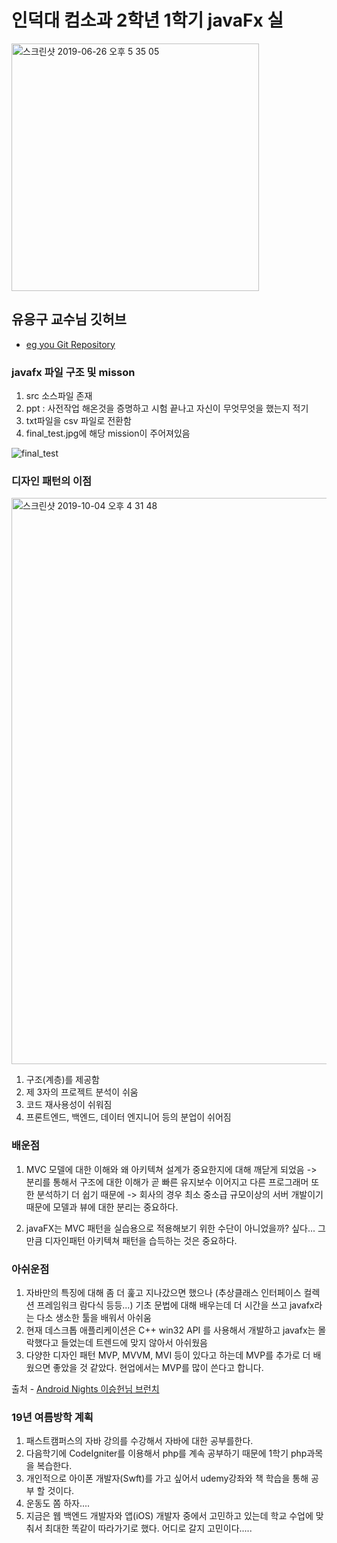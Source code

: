 # 인덕대 컴소과 2학년 1학기 javaFx 실

<img width="396" alt="스크린샷 2019-06-26 오후 5 35 05" src="https://user-images.githubusercontent.com/39996770/60164632-e5a69180-9838-11e9-90ac-b746e0124061.png">



## 유응구 교수님 깃허브

- [eg you Git Repository](https://github.com/egyou) 


### javafx 파일 구조 및 misson

1. src  소스파일 존재
2. ppt : 사전작업 해온것을 증명하고 시험 끝나고 자신이 무엇무엇을 했는지 적기
3.  txt파일을 csv 파일로 전환함
4. final_test.jpg에 해당 mission이 주어져있음

![final_test](https://user-images.githubusercontent.com/39996770/60164467-96606100-9838-11e9-9edf-b35042004f78.jpeg)

### 디자인 패턴의 이점
<img width="906" alt="스크린샷 2019-10-04 오후 4 31 48" src="https://user-images.githubusercontent.com/39996770/66189481-cedbca80-e6c4-11e9-8449-6522f533d0d8.png">

1. 구조(계층)를 제공함
2. 제 3자의 프로젝트 분석이 쉬움
3. 코드 재사용성이 쉬워짐
4. 프론트엔드, 백엔드, 데이터 엔지니어 등의 분업이 쉬어짐

### 배운점 

1. MVC 모델에 대한 이해와 왜 아키텍쳐 설계가 중요한지에 대해 깨닫게 되었음
-> 분리를 통해서 구조에 대한 이해가 곧 빠른 유지보수 이어지고 다른 프로그래머 또한 분석하기 더 쉽기 때문에
-> 회사의 경우 최소 중소급 규모이상의 서버 개발이기 때문에 모델과 뷰에 대한 분리는 중요하다.

2. javaFX는 MVC 패턴을 실습용으로 적용해보기 위한 수단이 아니었을까? 싶다... 그만큼 디자인패턴 아키텍쳐 패턴을 습득하는 것은 중요하다.





### 아쉬운점

1. 자바만의 특징에 대해 좀 더 훑고 지나갔으면 했으나 (추상클래스 인터페이스 컬렉션 프레임워크 람다식 등등...)
기초 문법에 대해 배우는데 더 시간을 쓰고 javafx라는 다소 생소한 툴을 배워서 아쉬움
2. 현재 데스크톱 애플리케이션은 C++ win32 API 를 사용해서 개발하고 javafx는 몰락했다고 들었는데 트렌드에 맞지 않아서 아쉬웠음
3.  다양한 디자인 패턴 MVP, MVVM, MVI 등이 있다고 하는데 MVP를 추가로 더 배웠으면 좋았을 것 같았다.
현업에서는 MVP를 많이 쓴다고 합니다.

출처 - [Android Nights 이승헌님 브런치](https://brunch.co.kr/@oemilk/113) 


### 19년 여름방학 계획

1. 패스트캠퍼스의 자바 강의를 수강해서 자바에 대한 공부를한다.
2. 다음학기에 CodeIgniter를 이용해서 php를 계속 공부하기 때문에 1학기 php과목을 복습한다.
3.  개인적으로 아이폰 개발자(Swft)를 가고 싶어서 udemy강좌와 책 학습을 통해 공부 할 것이다.
4. 운동도 쫌 하자....
5. 지금은 웹 백엔드 개발자와 앱(iOS) 개발자 중에서 고민하고 있는데 학교 수업에 맞춰서 최대한 똑같이 따라가기로 했다.
어디로 갈지 고민이다.....
